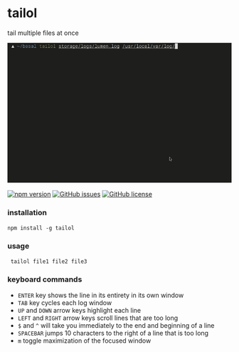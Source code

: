 
tailol
========
tail multiple files at once

![](media/tailol4.gif)

[![npm version](https://badge.fury.io/js/tailol.svg)](https://badge.fury.io/js/tailol)
[![GitHub issues](https://img.shields.io/github/issues/acidjazz/tailol.svg)](https://github.com/acidjazz/tailol/issues)
[![GitHub license](https://img.shields.io/badge/license-Apache%202-blue.svg)](https://raw.githubusercontent.com/acidjazz/tailol/master/license)

### installation
```
npm install -g tailol
```
###  usage
```
 tailol file1 file2 file3
```
### keyboard commands 

* `ENTER` key shows the line in its entirety in its own window
* `TAB` key cycles each log window
* `UP` and `DOWN` arrow keys highlight each line
* `LEFT` and `RIGHT` arrow keys scroll lines that are too long
* `$` and `^` will take you immediately to the end and beginning of a line
* `SPACEBAR` jumps 10 characters to the right of a line that is too long 
* `m` toggle maximization of the focused window
